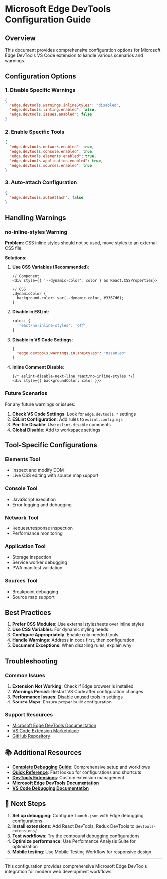 # Microsoft Edge DevTools Configuration Guide

## Overview

This document provides comprehensive configuration options for Microsoft Edge DevTools VS Code extension to handle various scenarios and warnings.

## Configuration Options

### 1. Disable Specific Warnings

```json
{
  "edge.devtools.warnings.inlineStyles": "disabled",
  "edge.devtools.linting.enabled": false,
  "edge.devtools.issues.enabled": false
}
```

### 2. Enable Specific Tools

```json
{
  "edge.devtools.network.enabled": true,
  "edge.devtools.console.enabled": true,
  "edge.devtools.elements.enabled": true,
  "edge.devtools.application.enabled": true,
  "edge.devtools.sources.enabled": true
}
```

### 3. Auto-attach Configuration

```json
{
  "edge.devtools.autoAttach": false
}
```

## Handling Warnings

### no-inline-styles Warning

**Problem**: CSS inline styles should not be used, move styles to an external CSS file

**Solutions**:

1. **Use CSS Variables (Recommended)**:

   ```tsx
   // Component
   <div style={{ '--dynamic-color': color } as React.CSSProperties}>

   // CSS
   .dynamicColor {
     background-color: var(--dynamic-color, #3367d6);
   }
   ```

2. **Disable in ESLint**:

   ```javascript
   rules: {
     'react/no-inline-styles': 'off',
   }
   ```

3. **Disable in VS Code Settings**:

   ```json
   {
     "edge.devtools.warnings.inlineStyles": "disabled"
   }
   ```

4. **Inline Comment Disable**:
   ```tsx
   {/* eslint-disable-next-line react/no-inline-styles */}
   <div style={{ backgroundColor: color }}>
   ```

### Future Scenarios

For any future warnings or issues:

1. **Check VS Code Settings**: Look for `edge.devtools.*` settings
2. **ESLint Configuration**: Add rules to `eslint.config.mjs`
3. **Per-file Disable**: Use `eslint-disable` comments
4. **Global Disable**: Add to workspace settings

## Tool-Specific Configurations

### Elements Tool

- Inspect and modify DOM
- Live CSS editing with source map support

### Console Tool

- JavaScript execution
- Error logging and debugging

### Network Tool

- Request/response inspection
- Performance monitoring

### Application Tool

- Storage inspection
- Service worker debugging
- PWA manifest validation

### Sources Tool

- Breakpoint debugging
- Source map support

## Best Practices

1. **Prefer CSS Modules**: Use external stylesheets over inline styles
2. **Use CSS Variables**: For dynamic styling needs
3. **Configure Appropriately**: Enable only needed tools
4. **Handle Warnings**: Address in code first, then configuration
5. **Document Exceptions**: When disabling rules, explain why

## Troubleshooting

### Common Issues

1. **Extension Not Working**: Check if Edge browser is installed
2. **Warnings Persist**: Restart VS Code after configuration changes
3. **Performance Issues**: Disable unused tools in settings
4. **Source Maps**: Ensure proper build configuration

### Support Resources

- [Microsoft Edge DevTools Documentation](https://learn.microsoft.com/en-us/microsoft-edge/visual-studio-code/microsoft-edge-devtools-extension)
- [VS Code Extension Marketplace](https://marketplace.visualstudio.com/items?itemName=ms-edgedevtools.vscode-edge-devtools)
- [GitHub Repository](https://github.com/Microsoft/vscode-edge-devtools)

## 📚 Additional Resources

- **[Complete Debugging Guide](./edge-devtools-debug-guide.md)**: Comprehensive setup and workflows
- **[Quick Reference](./edge-devtools-quick-reference.md)**: Fast lookup for configurations and shortcuts
- **[DevTools Extensions](./devtools-extensions/README.md)**: Custom extension management
- **[Microsoft Edge DevTools Documentation](https://docs.microsoft.com/en-us/microsoft-edge/devtools-guide-chromium/)**
- **[VS Code Debugging Documentation](https://code.visualstudio.com/docs/editor/debugging)**

## 🎯 Next Steps

1. **Set up debugging**: Configure `launch.json` with Edge debugging configurations
2. **Install extensions**: Add React DevTools, Redux DevTools to `devtools-extensions/`
3. **Test workflows**: Try the compound debugging configurations
4. **Optimize performance**: Use Performance Analysis Suite for optimization
5. **Mobile testing**: Use Mobile Testing Workflow for responsive design

---

This configuration provides comprehensive Microsoft Edge DevTools integration for modern web development workflows.
